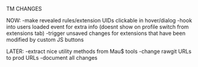 
TM CHANGES

NOW:
-make revealed rules/extension UIDs clickable in hover/dialog
-hook into users loaded event for extra info (doesnt show on profile switch from extensions tab)
-trigger unsaved changes for extensions that have been modified by custom JS buttons


LATER:
-extract nice utility methods from Mau$ tools
-change rawgit URLs to prod URLs
-document all changes